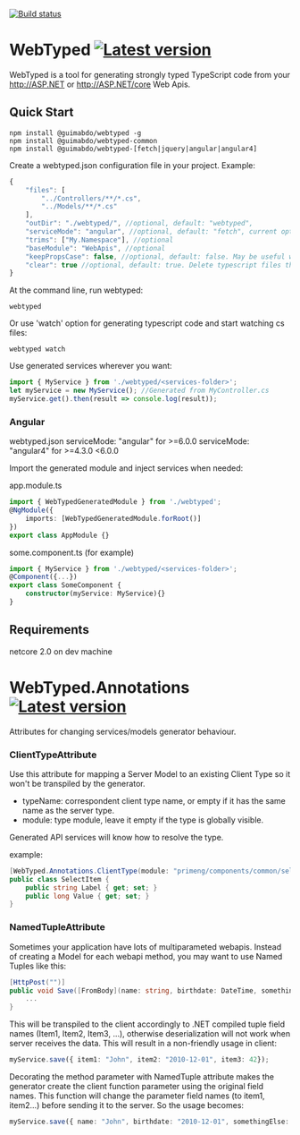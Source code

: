 [![Build status](https://ci.appveyor.com/api/projects/status/github/guimabdo/webtyped?svg=true)](https://ci.appveyor.com/project/guimabdo/webtyped)
# WebTyped [![Latest version](https://img.shields.io/npm/v/@guimabdo/webtyped-common.svg)](https://www.npmjs.com/search?q=@guimabdo/webtyped)

 WebTyped is a tool for generating strongly typed TypeScript code from your http://ASP.NET or http://ASP.NET/core Web Apis.

## Quick Start

```
npm install @guimabdo/webtyped -g
npm install @guimabdo/webtyped-common
npm install @guimabdo/webtyped-[fetch|jquery|angular|angular4]

```

Create a webtyped.json configuration file in your project.
Example:

```javascript
{
	"files": [
		"../Controllers/**/*.cs",
		"../Models/**/*.cs"
	],
	"outDir": "./webtyped/", //optional, default: "webtyped",
	"serviceMode": "angular", //optional, default: "fetch", current options: "fetch", "angular", "angular4" or "jquery"
	"trims": ["My.Namespace"], //optional
	"baseModule": "WebApis", //optional
	"keepPropsCase": false, //optional, default: false. May be useful with old versions of Asp.Net WebApi
	"clear": true //optional, default: true. Delete typescript files that are not part of the current generation
}

```

At the command line, run webtyped:

```batchfile
webtyped
```
Or use 'watch' option for generating typescript code and start watching cs files:

```batchfile
webtyped watch
```

Use generated services wherever you want:

```typescript
import { MyService } from './webtyped/<services-folder>';
let myService = new MyService(); //Generated from MyController.cs
myService.get().then(result => console.log(result));
```

### Angular

webtyped.json
serviceMode: "angular" for >=6.0.0
serviceMode: "angular4" for >=4.3.0 <6.0.0

Import the generated module and inject services when needed:

app.module.ts

```typescript
import { WebTypedGeneratedModule } from './webtyped';
@NgModule({
	imports: [WebTypedGeneratedModule.forRoot()]
})
export class AppModule {}
```

some.component.ts (for example)
```typescript
import { MyService } from './webtyped/<services-folder>';
@Component({...})
export class SomeComponent {
	constructor(myService: MyService){}
}
```

## Requirements

netcore 2.0 on dev machine

# WebTyped.Annotations [![Latest version](https://img.shields.io/nuget/v/WebTyped.Annotations.svg)](https://www.nuget.org/packages/WebTyped.Annotations/)

Attributes for changing services/models generator behaviour.

### ClientTypeAttribute

Use this attribute for mapping a Server Model to an existing Client Type so it won't be transpiled by the generator. 
- typeName: correspondent client type name, or empty if it has the same name as the server type.
- module: type module, leave it empty if the type is globally visible.

Generated API services will know how to resolve the type.

example:
```C#
[WebTyped.Annotations.ClientType(module: "primeng/components/common/selectitem")]
public class SelectItem { 
    public string Label { get; set; }
    public long Value { get; set; }
}
```

### NamedTupleAttribute

Sometimes your application have lots of multiparameted webapis. Instead of creating a Model for each webapi method, you may want to use Named Tuples like this:

```C#
[HttpPost("")]
public void Save([FromBody](name: string, birthdate: DateTime, somethingElse: number) parameters) {[
    ...
}
```

This will be transpiled to the client accordingly to .NET compiled tuple field names (Item1, Item2, Item3, ...), otherwise deserialization will not work when server receives the data. This will result in a non-friendly usage in client:

```typescript
myService.save({ item1: "John", item2: "2010-12-01", item3: 42});
```

Decorating the method parameter with NamedTuple attribute makes the generator create the client function parameter using the original field names. This function will change the parameter field names (to item1, item2...) before sending it to the server. So the usage becomes:

```typescript
myService.save({ name: "John", birthdate: "2010-12-01", somethingElse: 42});
```

